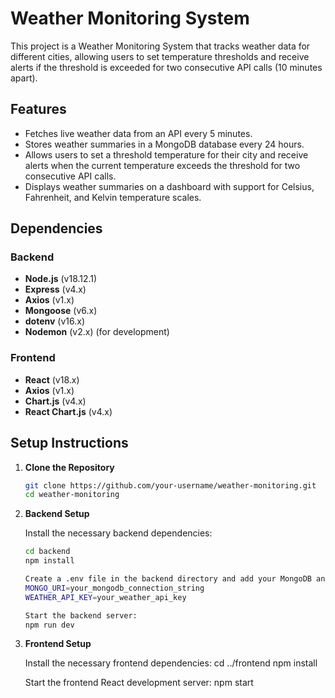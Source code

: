 # Weather Monitoring System

This project is a Weather Monitoring System that tracks weather data for different cities, allowing users to set temperature thresholds and receive alerts if the threshold is exceeded for two consecutive API calls (10 minutes apart).

## Features
- Fetches live weather data from an API every 5 minutes.
- Stores weather summaries in a MongoDB database every 24 hours.
- Allows users to set a threshold temperature for their city and receive alerts when the current temperature exceeds the threshold for two consecutive API calls.
- Displays weather summaries on a dashboard with support for Celsius, Fahrenheit, and Kelvin temperature scales.

## Dependencies

### Backend
- **Node.js** (v18.12.1)
- **Express** (v4.x)
- **Axios** (v1.x)
- **Mongoose** (v6.x)
- **dotenv** (v16.x)
- **Nodemon** (v2.x) (for development)

### Frontend
- **React** (v18.x)
- **Axios** (v1.x)
- **Chart.js** (v4.x)
- **React Chart.js** (v4.x)

## Setup Instructions

1. **Clone the Repository**
   ```bash
   git clone https://github.com/your-username/weather-monitoring.git
   cd weather-monitoring
2. **Backend Setup**

   Install the necessary backend dependencies:
   ```bash
   cd backend
   npm install

   Create a .env file in the backend directory and add your MongoDB and Weather API credentials:
   MONGO_URI=your_mongodb_connection_string
   WEATHER_API_KEY=your_weather_api_key

   Start the backend server:
   npm run dev
   
2. **Frontend Setup**
    
    Install the necessary frontend dependencies:
    cd ../frontend
    npm install

    Start the frontend React development server:
    npm start

 
